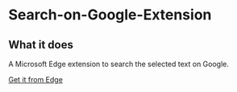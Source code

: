 # Search-on-Google-Extension

## What it does ##
A Microsoft Edge extension to search the selected text on Google.





[Get it from Edge](https://microsoftedge.microsoft.com/addons/detail/google-search/aiikdjfohafnhmbkcpjeffmalcfcfgfe)
